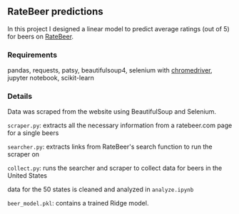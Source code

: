## RateBeer predictions

In this project I designed a linear model to predict average ratings (out of 5) for beers on [RateBeer](https://www.ratebeer.com/).  

### Requirements

pandas, requests, patsy, beautifulsoup4, selenium with [chromedriver](https://chromedriver.storage.googleapis.com/index.html?path=2.30/), jupyter notebook, scikit-learn

### Details

Data was scraped from the website using BeautifulSoup and Selenium.

`scraper.py`: extracts all the necessary information from a ratebeer.com page for a single beers

`searcher.py`: extracts links from RateBeer's search function to run the scraper on

`collect.py`: runs the searcher and scraper to collect data for beers in the United States

data for the 50 states is cleaned and  analyzed in `analyze.ipynb`

`beer_model.pkl`: contains a trained Ridge model.
